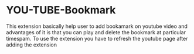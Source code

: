 # YOU-TUBE-Bookmark
This extension basically help user to add bookamark on youtube video and advantages of it is that you can play and delete the bookmark at particular timespam.
To use the extension you have to refresh the youtube page after adding the extension
